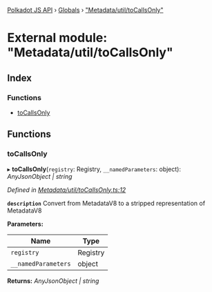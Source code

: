 [Polkadot JS API](../README.md) › [Globals](../globals.md) › ["Metadata/util/toCallsOnly"](_metadata_util_tocallsonly_.md)

# External module: "Metadata/util/toCallsOnly"

## Index

### Functions

* [toCallsOnly](_metadata_util_tocallsonly_.md#tocallsonly)

## Functions

###  toCallsOnly

▸ **toCallsOnly**(`registry`: Registry, `__namedParameters`: object): *AnyJsonObject | string*

*Defined in [Metadata/util/toCallsOnly.ts:12](https://github.com/polkadot-js/api/blob/306857ae07/packages/metadata/src/Metadata/util/toCallsOnly.ts#L12)*

**`description`** Convert from MetadataV8 to a stripped representation of MetadataV8

**Parameters:**

Name | Type |
------ | ------ |
`registry` | Registry |
`__namedParameters` | object |

**Returns:** *AnyJsonObject | string*
